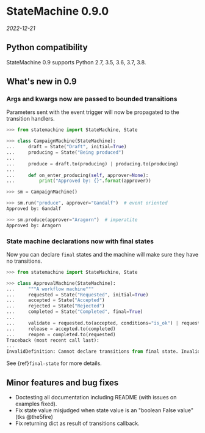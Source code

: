 # StateMachine 0.9.0

*2022-12-21*

## Python compatibility

StateMachine 0.9 supports Python 2.7, 3.5, 3.6, 3.7, 3.8.

## What's new in 0.9

### Args and kwargs now are passed to bounded transitions

Parameters sent with the event trigger will now be propagated to the transition handlers.

```py
>>> from statemachine import StateMachine, State

>>> class CampaignMachine(StateMachine):
...     draft = State("Draft", initial=True)
...     producing = State("Being produced")
...
...     produce = draft.to(producing) | producing.to(producing)
...
...     def on_enter_producing(self, approver=None):
...         print("Approved by: {}".format(approver))

>>> sm = CampaignMachine()

>>> sm.run("produce", approver="Gandalf")  # event oriented
Approved by: Gandalf

>>> sm.produce(approver="Aragorn")  # imperatite
Approved by: Aragorn

```


### State machine declarations now with final states


Now you can declare `final` states and the machine will make sure they have no transitions.

```py
>>> from statemachine import StateMachine, State

>>> class ApprovalMachine(StateMachine):
...     """A workflow machine"""
...     requested = State("Requested", initial=True)
...     accepted = State("Accepted")
...     rejected = State("Rejected")
...     completed = State("Completed", final=True)
...
...     validate = requested.to(accepted, conditions="is_ok") | requested.to(rejected)
...     release = accepted.to(completed)
...     reopen = completed.to(requested)
Traceback (most recent call last):
...
InvalidDefinition: Cannot declare transitions from final state. Invalid state(s): ['completed']

```

See {ref}`final-state` for more details.

## Minor features and bug fixes

- Doctesting all documentation including README (with issues on examples fixed).
- Fix state value misjudged when state value is an "boolean False value" (tks @the5fire)
- Fix returning dict as result of transitions callback.
